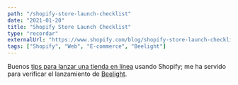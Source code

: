 ```yaml
---
path: "/shopify-store-launch-checklist"
date: "2021-01-20"
title: "Shopify Store Launch Checklist"
type: "recordar"
externalUrl: "https://www.shopify.com/blog/shopify-store-launch-checklist"
tags: ["Shopify", "Web", "E-commerce", "Beelight"]
---
```


Buenos [tips para lanzar una tienda en línea](https://www.shopify.com/blog/shopify-store-launch-checklist) usando Shopify; me ha servido para verificar el lanzamiento de [Beelight](https://beelight.cr/).